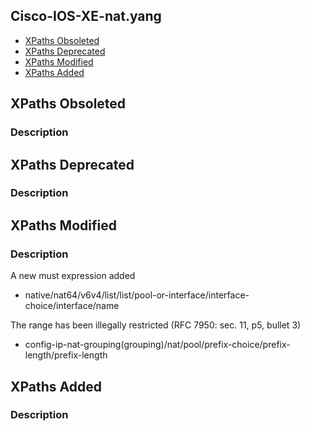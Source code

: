 ## Cisco-IOS-XE-nat.yang


- [XPaths Obsoleted](#xpaths-obsoleted)
- [XPaths Deprecated](#xpaths-deprecated)
- [XPaths Modified](#xpaths-modified)
- [XPaths Added](#xpaths-added)

## XPaths Obsoleted

### Description

## XPaths Deprecated

### Description

## XPaths Modified

### Description

A new must expression added

- native/nat64/v6v4/list/list/pool-or-interface/interface-choice/interface/name

The range has been illegally restricted (RFC 7950: sec. 11, p5, bullet 3)

- config-ip-nat-grouping(grouping)/nat/pool/prefix-choice/prefix-length/prefix-length

## XPaths Added

### Description
